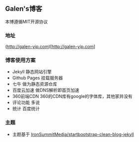 

## Galen's博客

本博遵循MIT开源协议

### 地址

(http://galen-yip.com)[http://galen-yip.com]

### 博客使用方案

* Jekyll 静态网站引擎
* Github Pages 挂载服务器
* 七牛 做为静态资源仓库
* 百度云加速 做DNS解析即首页加速
* 360前端CDN 360的CDN库有google的字体库，其他家并没有
* 评论功能 多说
* 统计 百度统计

### 主题

* 主题基于 [IronSummitMedia/startbootstrap-clean-blog-jekyll](https://github.com/IronSummitMedia/startbootstrap-clean-blog-jekyll)
